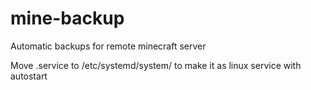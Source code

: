 # mine-backup
Automatic backups for remote minecraft server

Move .service to /etc/systemd/system/ to make it as linux service with autostart